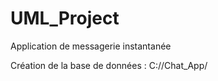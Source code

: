 # UML_Project
Application de messagerie instantanée

Création de la base de données : C://Chat_App/
